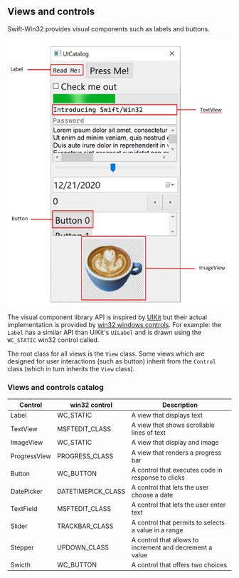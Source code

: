 ## Views and controls

Swift-Win32 provides visual components such as labels and buttons.

![View and controls](./Images/views-and-controls.png)

The visual component library API is inspired by [UIKit](https://developer.apple.com/documentation/uikit/views_and_controls) but their actual implementation is provided by [win32 windows controls](https://docs.microsoft.com/en-us/windows/win32/controls/common-control-window-classes). For example: the `Label` has a similar API than UIKit's `UILabel` and is drawn using the `WC_STATIC` win32 control called.

The root class for all views is the `View` class. Some views which are designed for user interactions (such as button) inherit from the `Control` class (which in turn inherits the `View` class).

### Views and controls catalog

| Control      | win32 control      | Description                                              |
| ------------ | ------------------ | -------------------------------------------------------- |
| Label        | WC_STATIC          | A view that displays text                                |
| TextView     | MSFTEDIT_CLASS     | A view that shows scrollable lines of text               |
| ImageView    | WC_STATIC          | A view that display and image                            |
| ProgressView | PROGRESS_CLASS     | A view that renders a progress bar                       |
| Button       | WC_BUTTON          | A control that executes code in response to clicks       |
| DatePicker   | DATETIMEPICK_CLASS | A control that lets the user choose a date               |
| TextField    | MSFTEDIT_CLASS     | A control that lets the user enter text                  |
| Slider       | TRACKBAR_CLASS     | A control that permits to selects a value in a range     |
| Stepper      | UPDOWN_CLASS       | A control that allows to increment and decrement a value |
| Swicth       | WC_BUTTON          | A control that offers two choices                        |
